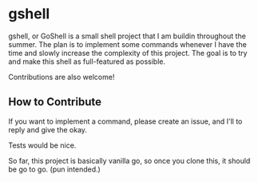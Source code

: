 # gshell

gshell, or GoShell is a small shell project that I am buildin throughout the summer. The plan is to implement some commands whenever I have the time and slowly increase the complexity of this project. The goal is to try and make this shell as full-featured as possible.

Contributions are also welcome!

## How to Contribute

If you want to implement a command, please create an issue, and I'll to reply and give the okay.

Tests would be nice.

So far, this project is basically vanilla go, so once you clone this, it should be go to go. (pun intended.)